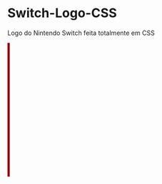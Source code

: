 # Switch-Logo-CSS

Logo do Nintendo Switch feita totalmente em CSS

<img width="5
300" height="300" src="logo.gif">
